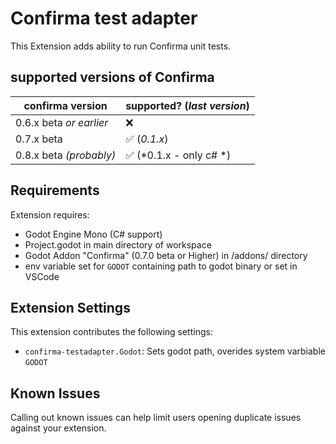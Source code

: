 # Confirma test adapter
This Extension adds ability to run Confirma unit tests.

## supported versions of Confirma

| confirma version        | supported? (*last version*)             |
| ----------------------- | --------------------------------------- |
| 0.6.x beta *or earlier* | :x:                                     |
| 0.7.x beta              | :white_check_mark: (*0.1.x*)            |
| 0.8.x beta *(probably)* | :white_check_mark: (*0.1.x - only c# *) |

## Requirements

Extension requires:
- Godot Engine Mono (C# support)
- Project.godot in main directory of workspace
- Godot Addon "Confirma" (0.7.0 beta or Higher) in /addons/ directory
- env variable set for `GODOT` containing path to godot binary or set in VSCode

## Extension Settings
This extension contributes the following settings:
* `confirma-testadapter.Godot`: Sets godot path, overides system varbiable `GODOT`

## Known Issues

Calling out known issues can help limit users opening duplicate issues against your extension.
